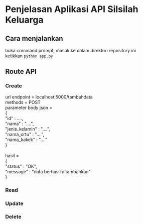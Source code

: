# Penjelasan Aplikasi API Silsilah Keluarga

## Cara menjalankan
buka command prompt, masuk ke dalam direktori repository ini<br>
ketikkan `python app.py`

## Route API
### Create
url endpoint = localhost:5000/tambahdata<br>
methods = POST<br>
parameter body json =<br> 
{<br>
"id" : ....,<br>
   "nama" : "....",<br>
   "jenis_kelamin" : "....",<br>
   "nama_ortu" : "....",<br>
   "nama_kakek" : "...."<br>
}<br><br>
hasil =<br>
{<br>
    "status" : "OK",<br>
    "message" : "data berhasil ditambahkan"<br>
}<br>

### Read
### Update
### Delete